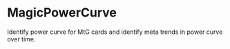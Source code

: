 # MagicPowerCurve
Identify power curve for MtG cards and identify meta trends in power curve over time.
